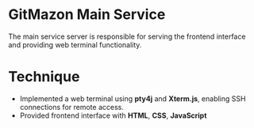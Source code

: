 # GitMazon Main Service
The main service server is responsible for serving the frontend interface and providing web terminal functionality.

# Technique

- Implemented a web terminal using **pty4j** and **Xterm.js**, enabling SSH connections for remote access.
- Provided frontend interface with **HTML**, **CSS**, **JavaScript**






